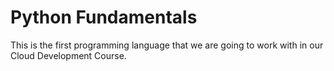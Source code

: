 # Python Fundamentals

This is the first programming language that we are going to work with in our Cloud Development Course.
